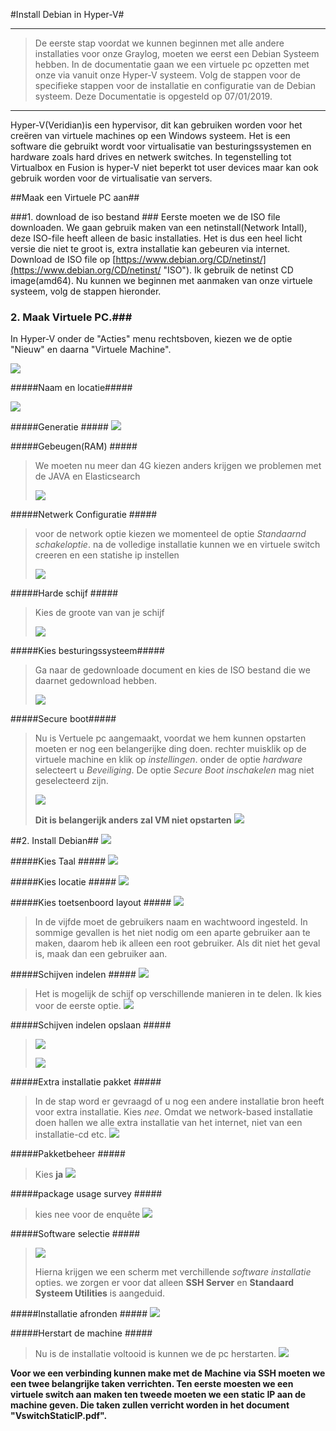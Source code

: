 #Install Debian in Hyper-V#


---
>De eerste stap voordat we kunnen beginnen met alle andere installaties voor onze Graylog, moeten we eerst een Debian Systeem hebben. In de documentatie gaan we een virtuele pc opzetten met onze via vanuit onze Hyper-V systeem. Volg de stappen voor de specifieke stappen voor de installatie en configuratie van de Debian systeem. Deze Documentatie is opgesteld op 07/01/2019.

---



Hyper-V(Veridian)is een hypervisor, dit kan gebruiken worden voor het creëren van virtuele machines op een Windows systeem. Het is een software die gebruikt wordt voor virtualisatie van besturingssystemen en hardware zoals hard drives en netwerk switches. In tegenstelling tot Virtualbox en Fusion is hyper-V niet beperkt tot user devices maar kan ook gebruik worden voor de virtualisatie van servers.


##Maak een Virtuele  PC aan##

###1. download de iso bestand ###
Eerste moeten we de ISO file downloaden. We gaan gebruik maken van een netinstall(Network Intall), deze ISO-file heeft alleen de basic installaties. Het is dus een heel licht versie die niet te groot is, extra installatie kan gebeuren via internet. Download de ISO file op [https://www.debian.org/CD/netinst/](https://www.debian.org/CD/netinst/ "ISO"). Ik gebruik de netinst CD image(amd64). Nu kunnen we beginnen met aanmaken van onze virtuele systeem, volg de stappen hieronder.


### 2. Maak Virtuele PC.###
In Hyper-V onder de "Acties" menu rechtsboven, kiezen we de optie "Nieuw" en daarna "Virtuele Machine". 


![](vertual1.png)

#####Naam en locatie#####

![](vertual2.png)


#####Generatie #####
![](vertual3.png)


#####Gebeugen(RAM) #####
>We moeten nu meer dan 4G kiezen anders krijgen we problemen met de JAVA en Elasticsearch 
>
>![](vertual4.png)


#####Netwerk Configuratie #####
>voor de network optie kiezen we momenteel de optie *Standaarnd schakeloptie*. na de volledige installatie kunnen we en virtuele switch creeren en een statishe ip instellen
>
>![](vertual5.png)

#####Harde schijf #####
>Kies de groote van van je schijf
>
>![](vertual6.png)


#####Kies  besturingssysteem#####
> Ga naar de gedownloade document en kies de ISO bestand die we daarnet gedownload hebben.
>
>![](vertual7.png)



#####Secure boot#####
> Nu is Vertuele pc aangemaakt, voordat we hem kunnen opstarten moeten er nog een belangerijke ding doen. rechter muisklik op de virtuele machine en klik op *instellingen*. onder de optie *hardware* selecteert u *Beveiliging*. De optie *Secure Boot inschakelen* mag niet geselecteerd zijn. 
>
>![](oplossingsecureboot.png)
>
>**Dit is belangerijk anders zal VM niet opstarten**
>![](bootErrorSecureBoot.png)
>


##2. Install Debian##
![](install.png)


#####Kies Taal #####
![](install2.png)


#####Kies locatie #####
![](install3.png)

#####Kies toetsenboord layout #####
![](install4.png)

>In de vijfde moet de gebruikers naam en wachtwoord ingesteld. In sommige gevallen is het niet nodig om een aparte gebruiker aan te maken, daarom heb ik alleen een root gebruiker. Als dit niet het geval is, maak dan een gebruiker aan.

#####Schijven indelen #####
![](install7.png)

>Het is mogelijk de schijf op verschillende manieren in te delen. Ik kies voor de eerste optie.
![](install8.png)

#####Schijven indelen opslaan #####
>![](install9.png)
>
>![](install10.png)

#####Extra installatie pakket #####
> In de stap word er gevraagd of u nog een andere installatie bron heeft voor extra installatie. Kies *nee*. Omdat we network-based installatie doen hallen we alle extra installatie van het internet, niet van een installatie-cd etc.
![](install11.png)

#####Pakketbeheer #####
>Kies  **ja**
![](install12.png)

#####package usage survey #####
>kies nee voor de enquête
![](install13.png)

#####Software selectie #####
>
>![](install14.png)
>
>Hierna krijgen we een scherm met verchillende *software installatie* opties.
>we zorgen er voor dat alleen **SSH Server** en **Standaard Systeem Utilities** is aangeduid.

#####Installatie afronden #####
![](install15.png)

#####Herstart de machine #####
>Nu is de installatie voltooid is kunnen we de pc herstarten.
>![](graylogAan.png)


**Voor we een verbinding kunnen make met de Machine via SSH moeten we een twee belangrijke taken verrichten. Ten eerste moesten we een virtuele switch aan maken ten tweede moeten we een static IP aan de machine geven. Die taken zullen verricht worden in het document "VswitchStaticIP.pdf".**






























